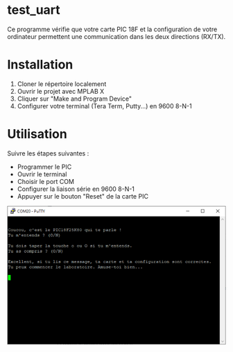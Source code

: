 # test_uart

Ce programme vérifie que votre carte PIC 18F et la configuration de votre ordinateur permettent une communication dans les deux directions (RX/TX).

# Installation

1. Cloner le répertoire localement
2. Ouvrir le projet avec MPLAB X
3. Cliquer sur "Make and Program Device"
4. Configurer votre terminal (Tera Term, Putty...) en 9600 8-N-1

# Utilisation

Suivre les étapes suivantes :

- Programmer le PIC
- Ouvrir le terminal
- Choisir le port COM
- Configurer la liaison série en 9600 8-N-1
- Appuyer sur le bouton "Reset" de la carte PIC


![Exemple d'utilisation de l'application](./assets/exemple.png)
